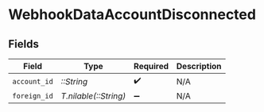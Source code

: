 # WebhookDataAccountDisconnected


## Fields

| Field                 | Type                  | Required              | Description           |
| --------------------- | --------------------- | --------------------- | --------------------- |
| `account_id`          | *::String*            | :heavy_check_mark:    | N/A                   |
| `foreign_id`          | *T.nilable(::String)* | :heavy_minus_sign:    | N/A                   |